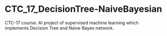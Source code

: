 # CTC_17_DecisionTree-NaiveBayesian
CTC-17 course: AI project of supervised machine learning which implements Decision Tree and Naive Bayes network. 
